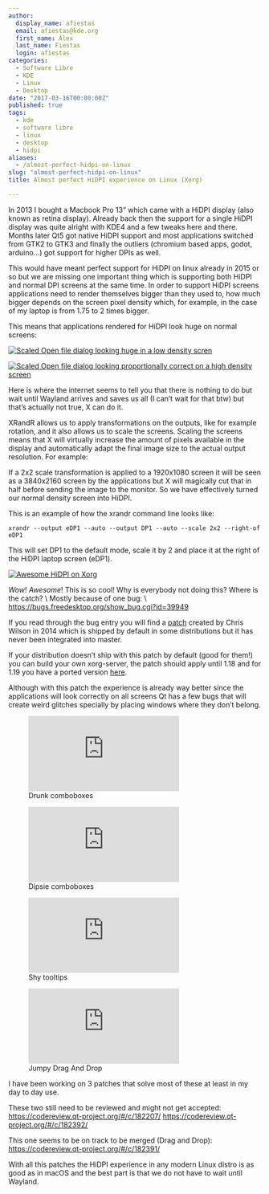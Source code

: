 ```yaml
---
author:
  display_name: afiestas
  email: afiestas@kde.org
  first_name: Àlex
  last_name: Fiestas
  login: afiestas
categories:
  - Software Libre
  - KDE
  - Linux
  - Desktop
date: "2017-03-16T00:00:00Z"
published: true
tags:
  - kde
  - software libre
  - linux
  - desktop
  - hidpi
aliases:
  - /almost-perfect-hidpi-on-linux
slug: "almost-perfect-hidpi-on-linux"
title: Almost perfect HiDPI experience on Linux (Xorg)

---
```


In 2013 I bought a Macbook Pro 13” which came with a HiDPI display (also known as retina display). Already back then the support for
a single HiDPI display was quite alright with KDE4 and a few tweaks here and there. Months later Qt5 got native HiDPI support and most
applications switched from GTK2 to GTK3 and finally the outliers (chromium based apps, godot, arduino...) got support for higher DPIs as well.

This would have meant perfect support for HiDPI on linux already in 2015 or so but we are missing one important thing which is supporting
both HiDPI and normal DPI screens at the same time. In order to support HiDPI screens applications need to render themselves bigger than
they used to, how much bigger depends on the screen pixel density which, for example, in the case of my laptop is from 1.75 to 2 times
bigger.

This means that applications rendered for HiDPI look huge on normal screens:

[![Scaled Open file dialog looking huge in a low density scren][4]][3]

[3]: https://cdn.afiestas.org/posts/2017/02/external_noscale_big.png
[4]: https://cdn.afiestas.org/posts/2017/02/external_noscale_small.png

[![Scaled Open file dialog looking proportionally correct on a high density screen][6]][5]

[5]: https://cdn.afiestas.org/posts/2017/02/external_scaled_big.png
[6]: https://cdn.afiestas.org/posts/2017/02/external_scaled_small.png

Here is where the internet seems to tell you that there is nothing to do but wait until Wayland arrives and saves us all
(I can’t wait for that btw) but that’s actually not true, X can do it.

XRandR allows us to apply transformations on the outputs, like for example rotation, and it also allows us to scale the screens.
Scaling the screens means that X will virtually increase the amount of pixels available in the display and automatically adapt the final
image size to the actual output resolution. For example:

If a 2x2 scale transformation is applied to a 1920x1080 screen it will be seen as a 3840x2160 screen by the applications but X will magically cut that in half before sending
the image to the monitor. So we have effectively turned our normal density screen into HiDPI.

This is an example of how the xrandr command line looks like:

```
xrandr --output eDP1 --auto --output DP1 --auto --scale 2x2 --right-of eDP1
```

This will set DP1 to the default mode, scale it by 2 and place it at the right of the HiDPI laptop screen (eDP1).

[![Awesome HiDPI on Xorg][2]][1]

[1]: https://cdn.afiestas.org/posts/2017/02/hidpi-orig.png
[2]: https://cdn.afiestas.org/posts/2017/02/hidpi.webp

_Wow_! _Awesome_! This is so cool! Why is everybody not doing this? Where is the catch? \\
Mostly because of one bug: \\
<https://bugs.freedesktop.org/show_bug.cgi?id=39949>

If you read through the bug entry you will find a [patch](https://bugs.freedesktop.org/attachment.cgi?id=94929) created by Chris Wilson in 2014
which is shipped by default in some distributions but it has never been integrated into master.

If your distribution doesn’t ship with this patch by default (good for them!) you can build your own xorg-server, the patch should apply until 1.18 and for 1.19
you have a ported version [here](https://raw.githubusercontent.com/afiestas/xorg-server-patches/master/cursor.patch).

Although with this patch the experience is already way better since the applications will look correctly on all screens Qt has a few bugs
that will create weird glitches specially by placing windows where they don’t belong.

<figure>
  <iframe src='https://gfycat.com/ifr/NegativeReadyBluebird' frameborder='0' scrolling='no' allowfullscreen></iframe>
  <figcaption>Drunk comboboxes</figcaption>
</figure>
<figure>
  <iframe src='https://gfycat.com/ifr/MilkyTanFallowdeer' frameborder='0' scrolling='no' allowfullscreen></iframe>
  <figcaption>Dipsie comboboxes</figcaption>
</figure>

<figure>
  <iframe src='https://gfycat.com/ifr/SlushyUnitedGrison' frameborder='0' scrolling='no' allowfullscreen></iframe>
  <figcaption>Shy tooltips</figcaption>
</figure>

<figure>
  <iframe src='https://gfycat.com/ifr/DemandingFairBettong' frameborder='0' scrolling='no' allowfullscreen></iframe>
  <figcaption>Jumpy Drag And Drop</figcaption>
</figure>

I have been working on 3 patches that solve most of these at least in my day to day use.

These two still need to be reviewed and might not get accepted:
<https://codereview.qt-project.org/#/c/182207/>
<https://codereview.qt-project.org/#/c/182392/>

This one seems to be on track to be merged (Drag and Drop):
<https://codereview.qt-project.org/#/c/182391/>

With all this patches the HiDPI experience in any modern Linux distro is as good as in macOS and the best part is that we do not have to wait until Wayland.
